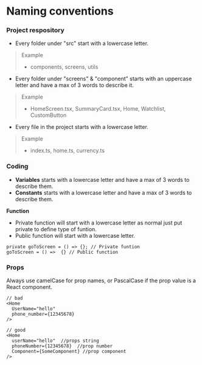 # Naming conventions

### Project respository

- Every folder under "src" start with a lowercase letter.
>  Example
> - components, screens, utils

- Every folder under "screens" & "component" starts with an uppercase letter and have a max of 3 words to describe it.
>  Example
> - HomeScreen.tsx, SummaryCard.tsx, Home, Watchlist, CustomButton

- Every file in the project starts with a lowercase letter. 
>  Example
> - index.ts, home.ts, currency.ts


### Coding
- **Variables** starts with a lowercase letter and have a max of 3 words to describe them.
- **Constants** starts with a lowercase letter and have a max of 3 words to describe them.

**Function**
- Private function will start with a lowercase letter as normal just put private to define type of funtion.
- Public function will start with a lowercase letter.
``` tsx
private goToScreen = () => {}; // Private funtion
goToScreen = () =>  {} // Public function
```

### Props
Always use camelCase for prop names, or PascalCase if the prop value is a React component.
``` tsx
// bad
<Home
  UserName="hello"
  phone_number={12345678}
/>

// good
<Home
  userName="hello"  //props string
  phoneNumber={12345678}  //prop number
  Component={SomeComponent} //prop component
/>
```

